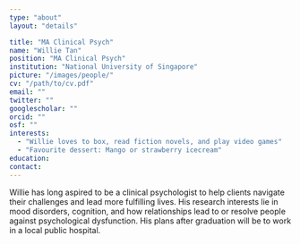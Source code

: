 ```yaml
---
type: "about"
layout: "details"

title: "MA Clinical Psych"
name: "Willie Tan"
position: "MA Clinical Psych"
institution: "National University of Singapore"
picture: "/images/people/"
cv: "/path/to/cv.pdf"
email: ""
twitter: ""
googlescholar: ""
orcid: ""
osf: ""
interests:
  - "Willie loves to box, read fiction novels, and play video games"
  - "Favourite dessert: Mango or strawberry icecream"
education:
contact:
---
```


Willie has long aspired to be a clinical psychologist to help clients navigate their challenges and lead more fulfilling lives. His research interests lie in mood disorders, cognition, and how relationships lead to or resolve people against psychological dysfunction. His plans after graduation will be to work in a local public hospital.
